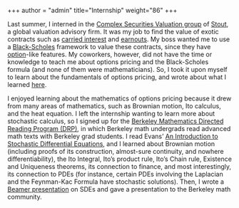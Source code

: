 +++
author = "admin"
title="Internship"
weight="86"
+++

Last summer, I interned in the [Complex Securities Valuation group](https://www.stout.com/en/services/complex-securities-and-financial-instruments/) of [Stout](https://www.stout.com/en/), a global valuation advisory firm. It was my job to find the value of exotic contracts such as [carried interest](https://www.investopedia.com/terms/c/carriedinterest.asp) and [earnouts](https://www.investopedia.com/terms/e/earnout.asp). My boss wanted me to use a [Black-Scholes](https://www.investopedia.com/terms/b/blackscholes.asp) framework to value these contracts, since they have [option](https://www.investopedia.com/terms/o/option.asp)-like features. My coworkers, however, did not have the time or knowledge to teach me about options pricing and the Black-Scholes formula (and none of them were mathematicians). So, I took it upon myself to learn about the fundamentals of options pricing, and wrote about what I learned [here](/pdf/BSPaper.pdf).

I enjoyed learning about the mathematics of options pricing because it drew from many areas of mathematics, such as Brownian motion, Ito calculus, and the heat equation. I left the internship wanting to learn more about stochastic calculus, so I signed up for the [Berkeley Mathematics Directed Reading Program (DRP)](https://math.berkeley.edu/wp/drp/), in which Berkeley math undergrads read advanced math texts with Berkeley grad students. I read Evans’ [An Introduction to Stochastic Differential Equations](/pdf/EvansSDE.pdf), and I learned about Brownian motion (including proofs of its construction, almost-sure continuity, and nowhere differentiability), the Ito Integral, Ito’s product rule, Ito’s Chain rule, Existence and Uniqueness theorems, its connection to finance, and most interestingly, its connection to PDEs (for instance, certain PDEs involving the Laplacian and the Feynman-Kac Formula have stochastic solutions). Then, I wrote a [Beamer presentation](/pdf/SDEbeamer.pdf) on SDEs and gave a presentation to the Berkeley math community.
